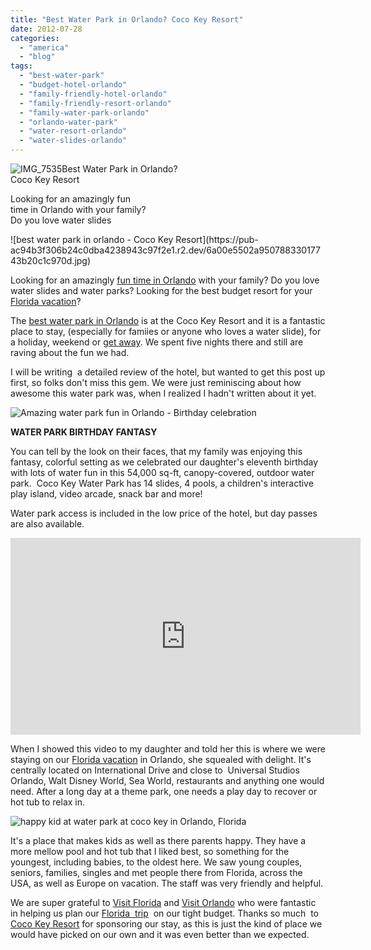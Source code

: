 ```yaml
---
title: "Best Water Park in Orlando? Coco Key Resort"
date: 2012-07-28
categories: 
  - "america"
  - "blog"
tags: 
  - "best-water-park"
  - "budget-hotel-orlando"
  - "family-friendly-hotel-orlando"
  - "family-friendly-resort-orlando"
  - "family-water-park-orlando"
  - "orlando-water-park"
  - "water-resort-orlando"
  - "water-slides-orlando"
---
```


![IMG_7535](https://pub-ac94b3f306b24c0dba4238943c97f2e1.r2.dev/6a00e5502a95078833017616cbaf10970c.jpg)Best Water Park in Orlando?  
Coco Key Resort  
  
Looking for an amazingly fun  
time in Orlando with your family?  
Do you love water slides

<!--more--> ![best water park in orlando - Coco Key Resort](https://pub-ac94b3f306b24c0dba4238943c97f2e1.r2.dev/6a00e5502a95078833017743b20c1c970d.jpg)  
  
Looking for an amazingly [fun time in Orlando](http://soultravelers3new.local/2012/01/the-wizarding-world-of-harry-potter-kids-review.html "fun time in orlando - harry potter") with your family? Do you love water slides and water parks? Looking for the best budget resort for your [Florida vacation](http://soultravelers3new.local/2011/10/florida-road-trip-sun-fun-family-vacation.html "florida road trip vacation tips")?  
  
The [best water park in Orlando](http://www.cocokeyorlando.com/coco-key-water-park/ "Best water park in Orlando coco key resort") is at the Coco Key Resort and it is a fantastic place to stay, (especially for famiies or anyone who loves a water slide), for a holiday, weekend or [get away](http://soultravelers3new.local/2012/01/florida-sun-winter-getaway.html "Florida getaway"). We spent five nights there and still are raving about the fun we had.  
  
I will be writing  a detailed review of the hotel, but wanted to get this post up first, so folks don't miss this gem. We were just reminiscing about how awesome this water park was, when I realized I hadn't written about it yet.  
  
![Amazing water park fun in Orlando - Birthday celebration](https://pub-ac94b3f306b24c0dba4238943c97f2e1.r2.dev/6a00e5502a95078833016768d6dba2970b.jpg)  
  
**WATER PARK BIRTHDAY FANTASY**  
  
You can tell by the look on their faces, that my family was enjoying this fantasy, colorful setting as we celebrated our daughter's eleventh birthday with lots of water fun in this 54,000 sq-ft, canopy-covered, outdoor water park.  Coco Key Water Park has 14 slides, 4 pools, a children's interactive play island, video arcade, snack bar and more!  
  
Water park access is included in the low price of the hotel, but day passes are also available.  
  
  

<iframe src="http://www.youtube.com/embed/80k98HA0XfY?rel=0" frameborder="0" height="315" width="560"></iframe>

  
  
When I showed this video to my daughter and told her this is where we were staying on our [Florida vacation](http://soultravelers3new.local/2011/11/florida-family-vacation-fun.html "florida vacation") in Orlando, she squealed with delight. It's centrally located on International Drive and close to  Universal Studios Orlando, Walt Disney World, Sea World, restaurants and anything one would need. After a long day at a theme park, one needs a play day to recover or hot tub to relax in.  
  
![happy kid at water park at coco key in Orlando, Florida](https://pub-ac94b3f306b24c0dba4238943c97f2e1.r2.dev/6a00e5502a95078833017743b2f4c7970d.jpg)  
  
  
It's a place that makes kids as well as there parents happy. They have a more mellow pool and hot tub that I liked best, so something for the youngest, including babies, to the oldest here. We saw young couples, seniors, families, singles and met people there from Florida, across the USA, as well as Europe on vacation. The staff was very friendly and helpful.  
  
We are super grateful to [Visit Florida](http://www.visitflorida.com/ "visit florida") and [Visit Orlando](http://www.visitorlando.com/ "visit orlando") who were fantastic in helping us plan our [Florida  trip](http://soultravelers3new.local/2012/05/south-beach-miami-at-night.html "Florida trip")  on our tight budget. Thanks so much  to [Coco Key Resort](http://www.cocokeyorlando.com/about-the-resort/ "Coco Key Resort orlando") for sponsoring our stay, as this is just the kind of place we would have picked on our own and it was even better than we expected.

